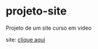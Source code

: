 # projeto-site
Projeto de um site curso em video

site: [clique aqui](https://rafamilagre.github.io/projeto-site/index.html)
